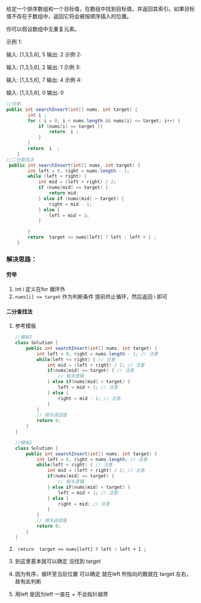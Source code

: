 给定一个排序数组和一个目标值，在数组中找到目标值，并返回其索引。如果目标值不存在于数组中，返回它将会被按顺序插入的位置。

你可以假设数组中无重复元素。

示例 1:

输入: [1,3,5,6], 5
输出: 2
示例 2:

输入: [1,3,5,6], 2
输出: 1
示例 3:

输入: [1,3,5,6], 7
输出: 4
示例 4:

输入: [1,3,5,6], 0
输出: 0



```java
//穷举   
public int searchInsert(int[] nums, int target) {
        int i ;
        for ( i = 0; i < nums.length && nums[i] <= target; i++) {
            if (nums[i] == target ){
                return  i ;
            }
        }
        return  i  ;
    }
//二分查找法	
 public int searchInsert(int[] nums, int target) {
        int left = 0, right = nums.length - 1;
        while (left < right) {
            int mid = (left + right) / 2;
            if (nums[mid] == target) {
                return mid;
            } else if (nums[mid] > target) {
                right = mid - 1;
            } else {
                left = mid + 1;
            }

        }
     	return  target <= nums[left] ? left : left + 1 ;
    }

```

### 解决思路：

#### 穷举

1. int  i  定义在for 循环外
2. `nums[i] <= target` 作为判断条件 提前终止循环，然后返回 i 即可

#### 二分查找法

1. 参考模板

   ```java
   //模板1
   class Solution {
       public int searchInsert(int[] nums, int target) {
           int left = 0, right = nums.length - 1; // 注意
           while(left <= right) { // 注意
               int mid = (left + right) / 2; // 注意
               if(nums[mid] == target) { // 注意
                   // 相关逻辑
               } else if(nums[mid] < target) {
                   left = mid + 1; // 注意
               } else {
                   right = mid - 1; // 注意
               }
           }
           // 相关返回值
           return 0;
       }
   }
   
   //模板2
   class Solution {
       public int searchInsert(int[] nums, int target) {
           int left = 0, right = nums.length; // 注意
           while(left < right) { // 注意
               int mid = (left + right) / 2; // 注意
               if(nums[mid] == target) {
                   // 相关逻辑
               } else if(nums[mid] < target) {
                   left = mid + 1; // 注意
               } else {
                   right = mid; // 注意
               }
           }
           // 相关返回值
           return 0;
       }
   }
   
   ```

2.  ` return  target <= nums[left] ? left : left + 1 ;`

   1. 到这里基本就可以确定 没找到 target

   2. 因为有序，循环至当前位置 可以确定 就在left 所指向的数就在 target 左右，故有此判断

   3. 用left 是因为left 一直在 + 不会指针越界

      